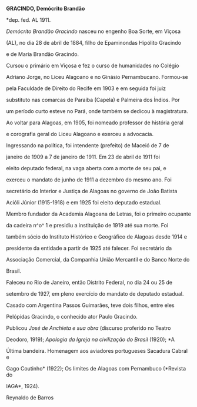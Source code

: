 **GRACINDO, Demócrito Brandão**



\*dep. fed. AL 1911.



*Demócrito Brandão Gracindo* nasceu no engenho Boa Sorte, em Viçosa

(AL), no dia 28 de abril de 1884, filho de Epaminondas Hipólito Gracindo

e de Maria Brandão Gracindo.



Cursou o primário em Viçosa e fez o curso de humanidades no Colégio

Adriano Jorge, no Liceu Alagoano e no Ginásio Pernambucano. Formou-se

pela Faculdade de Direito do Recife em 1903 e em seguida foi juiz

substituto nas comarcas de Paraíba (Capela) e Palmeira dos Índios. Por

um período curto esteve no Pará, onde também se dedicou à magistratura.

Ao voltar para Alagoas, em 1905, foi nomeado professor de história geral

e corografia geral do Liceu Alagoano e exerceu a advocacia.



Ingressando na política, foi intendente (prefeito) de Maceió de 7 de

janeiro de 1909 a 7 de janeiro de 1911. Em 23 de abril de 1911 foi

eleito deputado federal, na vaga aberta com a morte de seu pai, e

exerceu o mandato de junho de 1911 a dezembro do mesmo ano. Foi

secretário do Interior e Justiça de Alagoas no governo de João Batista

Acióli Júnior (1915-1918) e em 1925 foi eleito deputado estadual.



Membro fundador da Academia Alagoana de Letras, foi o primeiro ocupante

da cadeira n^o^ 1 e presidiu a instituição de 1919 até sua morte. Foi

também sócio do Instituto Histórico e Geográfico de Alagoas desde 1914 e

presidente da entidade a partir de 1925 até falecer. Foi secretário da

Associação Comercial, da Companhia União Mercantil e do Banco Norte do

Brasil.



Faleceu no Rio de Janeiro, então Distrito Federal, no dia 24 ou 25 de

setembro de 1927, em pleno exercício do mandato de deputado estadual.



Casado com Argentina Passos Guimarães, teve dois filhos, entre eles

Pelópidas Gracindo, o conhecido ator Paulo Gracindo.



Publicou *José de Anchieta e sua obra* (discurso proferido no Teatro

Deodoro, 1919); *Apologia da Igreja na civilização do Brasil* (1920); *A

Última bandeira. Homenagem aos aviadores portugueses Sacadura Cabral e

Gago Coutinho* (1922); Os limites de Alagoas com Pernambuco (*Revista do

IAGA*, 1924).



Reynaldo de Barros



